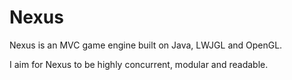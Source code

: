 # Nexus

Nexus is an MVC game engine built on Java, LWJGL and OpenGL.

I aim for Nexus to be highly concurrent, modular and readable.
